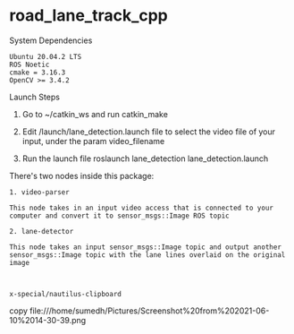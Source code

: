 # road_lane_track_cpp

System Dependencies

    Ubuntu 20.04.2 LTS
    ROS Noetic
    cmake = 3.16.3
    OpenCV >= 3.4.2
    

Launch Steps

1. Go to ~/catkin_ws and run catkin_make

2. Edit /launch/lane_detection.launch file to select the video file of your input, under the param video_filename

3. Run the launch file roslaunch lane_detection lane_detection.launch


There's two nodes inside this package:

    1. video-parser

    This node takes in an input video access that is connected to your computer and convert it to sensor_msgs::Image ROS topic

    2. lane-detector

    This node takes an input sensor_msgs::Image topic and output another sensor_msgs::Image topic with the lane lines overlaid on the original image


    
    x-special/nautilus-clipboard
copy
file:///home/sumedh/Pictures/Screenshot%20from%202021-06-10%2014-30-39.png

